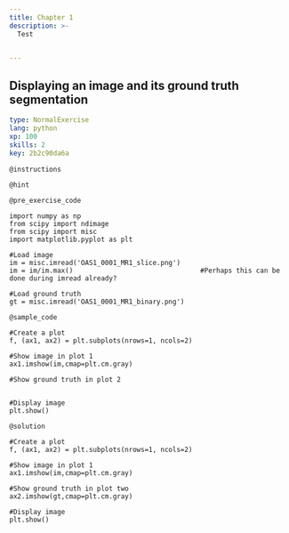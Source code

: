 ```yaml
---
title: Chapter 1
description: >-
  Test


---
```

## Displaying an image and its ground truth segmentation

```yaml
type: NormalExercise
lang: python
xp: 100
skills: 2
key: 2b2c90da6a
```



`@instructions`


`@hint`


`@pre_exercise_code`
```{python}
import numpy as np
from scipy import ndimage
from scipy import misc
import matplotlib.pyplot as plt

#Load image
im = misc.imread('OAS1_0001_MR1_slice.png')
im = im/im.max()                                #Perhaps this can be done during imread already?

#Load ground truth
gt = misc.imread('OAS1_0001_MR1_binary.png')
```
`@sample_code`
```{python}
#Create a plot
f, (ax1, ax2) = plt.subplots(nrows=1, ncols=2) 

#Show image in plot 1
ax1.imshow(im,cmap=plt.cm.gray)

#Show ground truth in plot 2


#Display image
plt.show()
```
`@solution`
```{python}
#Create a plot
f, (ax1, ax2) = plt.subplots(nrows=1, ncols=2) 

#Show image in plot 1
ax1.imshow(im,cmap=plt.cm.gray)

#Show ground truth in plot two
ax2.imshow(gt,cmap=plt.cm.gray)

#Display image
plt.show()
```





